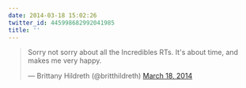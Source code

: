 ```yaml
---
date: 2014-03-18 15:02:26
twitter_id: 445998682992041985
title: ''
---
```


<blockquote class="twitter-tweet"><p lang="en" dir="ltr">Sorry not sorry about all the Incredibles RTs. It&#39;s about time, and makes me very happy.</p>&mdash; Brittany Hildreth (@britthildreth) <a href="https://twitter.com/britthildreth/status/445998198524755968?ref_src=twsrc%5Etfw">March 18, 2014</a></blockquote>
<script async src="https://platform.twitter.com/widgets.js" charset="utf-8"></script>
